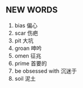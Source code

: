 ## NEW WORDS

1. bias 偏心
2. scar 伤疤
3. pit 大坑
4. groan 呻吟
5. omen 征兆
6. prime 首要的
7. be obsessed with 沉迷于
8. soil 泥土
